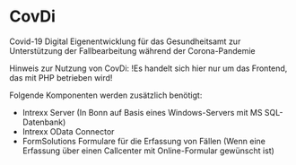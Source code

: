 # CovDi

Covid-19 Digital
Eigenentwicklung für das Gesundheitsamt zur Unterstützung der Fallbearbeitung während der Corona-Pandemie


Hinweis zur Nutzung von CovDi:
!Es handelt sich hier nur um das Frontend, das mit PHP betrieben wird!

Folgende Komponenten werden zusätzlich benötigt:
* Intrexx Server (In Bonn auf Basis eines Windows-Servers mit MS SQL-Datenbank)
* Intrexx OData Connector
* FormSolutions Formulare für die Erfassung von Fällen (Wenn eine Erfassung über einen Callcenter mit Online-Formular gewünscht ist)